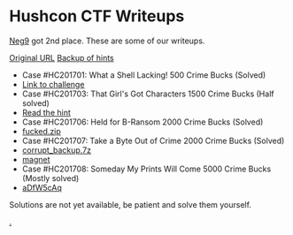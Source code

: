 # Hushcon CTF Writeups

[Neg9](https://neg9.org/) got 2nd place. These are some of our writeups.

[Original URL](http://ctf.baybedoll.com:3000/)
[Backup of hints](https://github.com/Javantea/hushcon-writeup/blob/master/hushconctf.htm)

* Case #HC201701: What a Shell Lacking! 500 Crime Bucks (Solved)
 * [Link to challenge](http://qe4zohjnmtu4pn2a.onion/)
* Case #HC201703: That Girl's Got Characters 1500 Crime Bucks (Half solved)
 * [Read the hint](https://github.com/Javantea/hushcon-writeup/blob/master/hushconctf.htm)
* Case #HC201706: Held for B-Ransom 2000 Crime Bucks (Solved)
 * [fucked.zip](https://github.com/Javantea/hushcon-writeup/blob/master/fucked.zip)
* Case #HC201707: Take a Byte Out of Crime 2000 Crime Bucks (Solved)
 * [corrupt_backup.7z](https://github.com/Javantea/hushcon-writeup/blob/master/corrupt_backup.7z.torrent)
 * [magnet](magnet:?xt=urn:btih:398cebb648b5678c85520ee1f74328971c25d191)
* Case #HC201708: Someday My Prints Will Come 5000 Crime Bucks (Mostly solved)
 * [aDfW5cAq](https://github.com/Javantea/hushcon-writeup/blob/master/aDfW5cAq)

Solutions are not yet available, be patient and solve them yourself.

[.](hxxps://github.com/BastilleResearch/CableTap)

